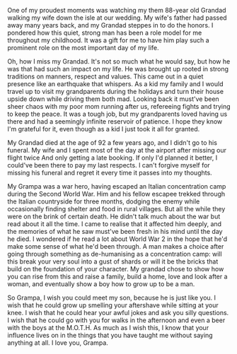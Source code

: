 <!--
Title=Grampa, I wish you could meet my son
Template = post
Menu = blog
Date = folder
list = blog
Summary = A tribute to my late Grandfather, Harry Roberts
-->

One of my proudest moments was watching my them 88-year old Grandad
walking my wife down the isle at our wedding. My wife's father had
passed away many years back, and my Grandad steppes in to do the honors.
I pondered how this quiet, strong man has been a role model for me throughout
my childhood. It was a gift for me to have him play such a prominent role
on the most important day of my life.

Oh, how I miss my Grandad. It's not so much what he would say, but how he was
that had such an impact on my life. He was brought up rooted in strong
traditions on manners, respect and values. This came out in a quiet
presence like an earthquake that whispers. As a kid my family and I would travel
up to visit my grandparents during the holidays and turn their house
upside down while driving them both mad. Looking back it must've been sheer
chaos with my poor mom running after us, refereeing fights and trying to
keep the peace. It was a tough job, but my grandparents loved having us there
and had a seemingly infinite reservoir of patience. I hope they know I'm grateful
for it, even though as a kid I just took it all for granted.

My Grandad died at the age of 92 a few years ago, and I didn't go to his funeral.
My wife and I spent most of the day at the airport after missing our flight twice
And only getting a late booking. If only I'd planned it better, I could've been
there to pay my last respects. I can't forgive myself for missing his funeral and
regret it every time it passes into my thoughts.

My Grampa was a war hero, having escaped an Italian concentration camp during the
Second World War. Him and his fellow escapee trekked through the Italian countryside
for three months, dodging the enemy while occasionally finding shelter and food
in rural villages. But all the while they were on the brink of certain death. He
didn't talk much about the war but read about it all the time. I came to realise that
it affected him deeply, and the memories of what he saw must've been fresh in
his mind until the day he died. I wondered if he read a lot about World War 2
in the hope that he'd make some sense of what he'd been through. A man makes a 
choice after going through something
as de-humanising as a concentration camp: will this break your very soul into a
gust of shards or will it be the bricks that build on the foundation of your character.
My grandad chose to show how you can rise from this and raise a family, build a home,
love and look after a woman, and eventually show a boy how to grow up to be a man.

So Grampa, I wish you could meet my son, because he is just like you. I wish that he
could grow up smelling your aftershave while sitting at your knee. I wish that he could
hear your awful jokes and ask you silly questions. I wish that he could go with you
for walks in the afternoon and even a beer with the boys at the M.O.T.H. As much as I
wish this, I know that your influence lives on in the things that you have taught
me without saying anything at all. I love you, Grampa.